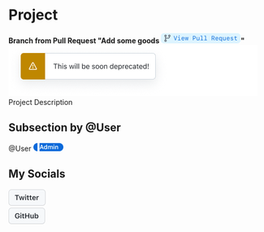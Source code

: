 # Project
**Branch from Pull Request "Add some goods [![View Pull Request](https://github.com/lgrachov/superpose/blob/main/ViewPull.png?raw=true)](https://github.com)"**
![This will be soon deprecated!](https://github.com/lgrachov/superpose/blob/main/DeprWarn.png?raw=true)
Project Description
## Subsection by @User 
@User ![](https://github.com/lgrachov/superpose/blob/main/LabelP1.png?raw=true)
![Admin](https://github.com/lgrachov/superpose/blob/main/LabelA.png?raw=true)![](https://github.com/lgrachov/superpose/blob/main/LabelP2.png?raw=true)
## My Socials
[![Visit @leograchov Twitter](https://github.com/lgrachov/superpose/blob/main/TwitterBTN.png?raw=true)](https://twitter.com/leograchov)<br>[![Visit GitHub User](https://github.com/lgrachov/superpose/blob/main/GitHubBTN.png?raw=true)](https://github.com/lgrachov)